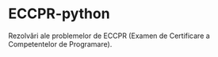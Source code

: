 # ECCPR-python
Rezolvări ale problemelor de ECCPR (Examen de Certificare a Competentelor de Programare).

